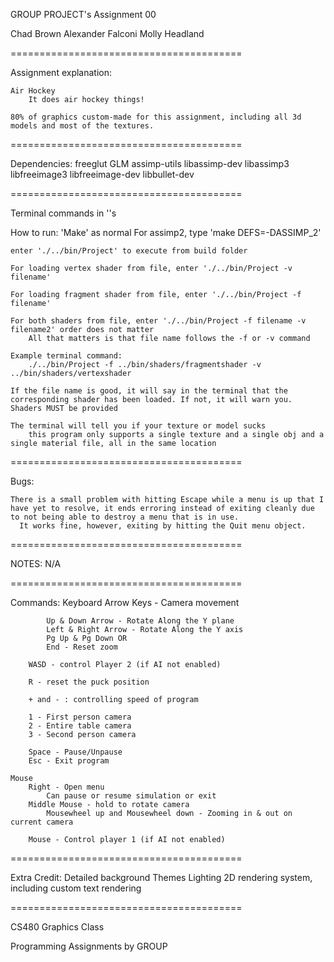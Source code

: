GROUP PROJECT's Assignment 00

Chad Brown
Alexander Falconi
Molly Headland

========================================

Assignment explanation:

    Air Hockey
        It does air hockey things!

    80% of graphics custom-made for this assignment, including all 3d models and most of the textures.

========================================

Dependencies:
    freeglut
    GLM
    assimp-utils
    libassimp-dev
    libassimp3
    libfreeimage3
    libfreeimage-dev
    libbullet-dev

========================================

Terminal commands in ''s

How to run:
    'Make' as normal
        For assimp2, type 'make DEFS=-DASSIMP_2'

    enter './../bin/Project' to execute from build folder

    For loading vertex shader from file, enter './../bin/Project -v filename'

    For loading fragment shader from file, enter './../bin/Project -f filename'

    For both shaders from file, enter './../bin/Project -f filename -v filename2' order does not matter
        All that matters is that file name follows the -f or -v command

    Example terminal command:
        ./../bin/Project -f ../bin/shaders/fragmentshader -v ../bin/shaders/vertexshader

    If the file name is good, it will say in the terminal that the corresponding shader has been loaded. If not, it will warn you. Shaders MUST be provided

    The terminal will tell you if your texture or model sucks
        this program only supports a single texture and a single obj and a single material file, all in the same location

========================================

Bugs:

    There is a small problem with hitting Escape while a menu is up that I have yet to resolve, it ends erroring instead of exiting cleanly due to not being able to destroy a menu that is in use.
      It works fine, however, exiting by hitting the Quit menu object.

========================================

NOTES:
    N/A

========================================

Commands:
    Keyboard
        Arrow Keys - Camera movement

            Up & Down Arrow - Rotate Along the Y plane
            Left & Right Arrow - Rotate Along the Y axis
            Pg Up & Pg Down OR
            End - Reset zoom

        WASD - control Player 2 (if AI not enabled)

        R - reset the puck position

        + and - : controlling speed of program

        1 - First person camera
        2 - Entire table camera
        3 - Second person camera

        Space - Pause/Unpause
        Esc - Exit program

    Mouse
        Right - Open menu
            Can pause or resume simulation or exit
        Middle Mouse - hold to rotate camera
            Mousewheel up and Mousewheel down - Zooming in & out on current camera

        Mouse - Control player 1 (if AI not enabled)

========================================

Extra Credit: 
    Detailed background
    Themes
    Lighting
    2D rendering system, including custom text rendering
    

========================================

CS480 Graphics Class

Programming Assignments by GROUP
